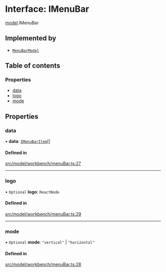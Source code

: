 # Interface: IMenuBar

[model](../modules/model.md).IMenuBar

## Implemented by

- [`MenuBarModel`](../classes/model.MenuBarModel.md)

## Table of contents

### Properties

- [data](model.IMenuBar.md#data)
- [logo](model.IMenuBar.md#logo)
- [mode](model.IMenuBar.md#mode)

## Properties

### data

• **data**: [`IMenuBarItem`](model.IMenuBarItem.md)[]

#### Defined in

[src/model/workbench/menuBar.ts:27](https://github.com/gethubai/hubai-core/blob/43abc4a/src/model/workbench/menuBar.ts#L27)

___

### logo

• `Optional` **logo**: `ReactNode`

#### Defined in

[src/model/workbench/menuBar.ts:29](https://github.com/gethubai/hubai-core/blob/43abc4a/src/model/workbench/menuBar.ts#L29)

___

### mode

• `Optional` **mode**: ``"vertical"`` \| ``"horizontal"``

#### Defined in

[src/model/workbench/menuBar.ts:28](https://github.com/gethubai/hubai-core/blob/43abc4a/src/model/workbench/menuBar.ts#L28)
